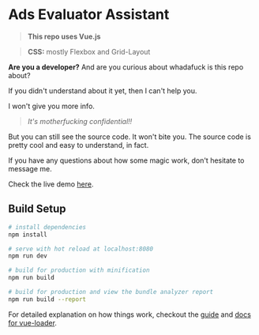 # Ads Evaluator Assistant
> **This repo uses Vue.js**

> **CSS:** mostly Flexbox and Grid-Layout

**Are you a developer?** And are you curious about whadafuck is this repo about?

If you didn't understand about it yet, then I can't help you.

I won't give you more info.

> *It's motherfucking confidential!!*

But you can still see the source code. It won't bite you.
The source code is pretty cool and easy to understand, in fact.

If you have any questions about how some magic work, don't hesitate to message me.

Check the live demo [here][live-demo].


## Build Setup

``` bash
# install dependencies
npm install

# serve with hot reload at localhost:8080
npm run dev

# build for production with minification
npm run build

# build for production and view the bundle analyzer report
npm run build --report
```

For detailed explanation on how things work, checkout the [guide](http://vuejs-templates.github.io/webpack/) and [docs for vue-loader](http://vuejs.github.io/vue-loader).


[live-demo]: https://lilappen.herokuapp.com/#/
